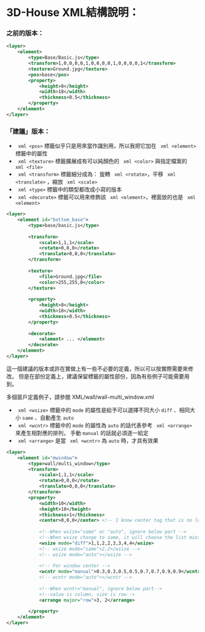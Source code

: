 # 3D-House XML結構說明：

### 之前的版本：

``` xml 
<layer>
    <element>
        <type>Base/Basic.js</type>
        <transform>1,0,0,0,0,1,0,0,0,0,1,0,0,0,0,1</transform>
        <texture>Ground.jpg</texture>
        <pos>base</pos>
        <property>
            <height>8</height>
            <width>18</width>
            <thickness>0.5</thickness>
        </property>
    </element>
</layer>
```

### 「建議」版本：

* ``` xml <pos>``` 標籤似乎只是用來當作識別用，所以我把它加在 ``` xml <element>``` 標籤中的屬性
* ``` xml <texture>``` 標籤擴展成有可以純顏色的 ``` xml <color>``` 與指定檔案的 ``` xml <file>```
* ``` xml <transform>``` 標籤細分成為： 旋轉 ``` xml <rotate>```，平移 ``` xml <translate>``` ，縮放 ``` xml <scale>```
* ``` xml <type>``` 標籤中的類型都改成小寫的版本
* ``` xml <decorate>``` 標籤可以用來修飾該 ``` xml <element>```，裡面放的也是 ``` xml <element>```

``` xml 
<layer>
    <element id="bottom_base">
        <type>base/basic.js</type>
        
        <transform>
            <scale>1,1,1</scale>
            <rotate>0,0,0</rotate>
            <translate>0,0,0</translate>
        </transform>
        
        <texture>
            <file>Ground.jpg</file>
            <color>255,255,0</color>
        </texture>
        
        <property>
            <height>8</height>
            <width>18</width>
            <thickness>0.5</thickness>
        </property>
        
        <decorate>
            <element> ... </element>
        </decorate>
    </element>
</layer>
```

這一個建議的版本或許在實做上有一些不必要的定義，所以可以按實際需要來修改。
但是在部份定義上，建議保留標籤的屬性部份，因為有些例子可能需要用到。

多個窗戶定義例子，請參閱 XML/wall/wall-multi_window.xml

* ``` xml <wsize>``` 標籤中的 ```mode``` 的屬性是給予可以選擇不同大小 ```diff``` 、相同大小 ```same``` 、自動產生 ```auto```
* ``` xml <wcntr>``` 標籤中的 ```mode``` 的屬性為 ```auto``` 的話代表參考 ``` xml <arrange>``` 來產生相對應的排列， 手動 ```manual``` 的話就必須逐一給定
* ``` xml <arrange>``` 是當 ``` xml <wcntr>``` 為 ```auto``` 時，才具有效果

``` xml
<layer>
    <element id="mwindow">
        <type>wall/multi_window</type>
        <transform>
            <scale>1,1,1</scale>
            <rotate>0,0,0</rotate>
            <translate>0,0,0</translate>
        </transform>
        <property>
            <width>10</width>
            <height>10</height>
            <thickness>1</thickness>
            <center>0,0,0</center> <!-- I know center tag that is no longer used, so it could be remove. -->
  
            <!--When wsize="same" or "auto", ignore below part -->
            <!--When wsize change to same, it will choose the list minimum value in-->
            <wsize mode="diff">1,1,2,2,3,3,4,4</wsize>
            <!-- wsize mode="same">2,2</wsize -->
            <!-- wsize mode="auto"></wsize -->
            
            <!-- For window center -->
            <wcntr mode="manual">0.3,0.3,0.5,0.5,0.7,0.7,0.9,0.9</wcntr>
            <!-- wcntr mode="auto"></wcntr -->
            
            <!--When wcntr="manual", ignore below part-->
            <!--value is column, size is row-->
            <arrange major="row">3, 2</arrange>
			
        </property>
    </element>
</layer>
```

